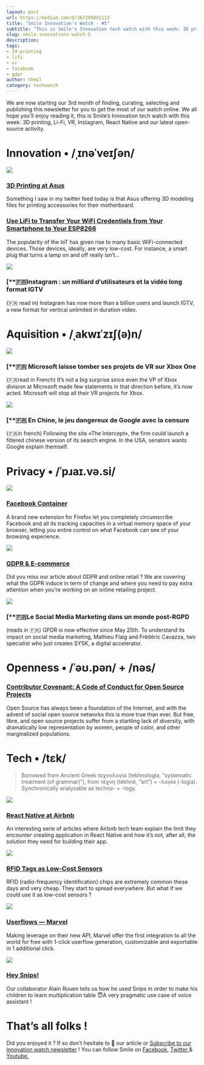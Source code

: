 ```yaml
---
layout: post
url: https://medium.com/@/3672950d1113
title: "Smile Innovation's Watch - #5"
subtitle: "This is Smile's Innovation tech watch with this week: 3D printing, Li-Fi, VR, Instagram, React Native and our latest open-source activity."
slug: smile-innovations-watch-5
description: 
tags: 
- 3d-printing
- lifi
- vr
- facebook
- gdpr
author: thmil
category: techwatch
---
```

We are now starting our 3rd month of finding, curating, selecting and publishing this newsletter for you to get the most of our watch online. We all hope you’ll enjoy reading it, this is Smile’s Innovation tech watch with this week: 3D printing, Li-Fi, VR, Instagram, React Native and our latest open-source activity.

# Innovation • /ˌɪnəˈveɪʃən/

![](/assets/images/posts/0*sWqW4BS5FaE-d43e)

### [**3D Printing at Asus**](https://www.asus.com/fr/Motherboards/ROG-MAXIMUS-X-HERO/3D-Printing/?utm_campaign=Revue%20newsletter&utm_medium=Newsletter&utm_source=Smile%20Innovation%27s%20Watch)

Something I saw in my twitter feed today is that Asus offering 3D modeling files for printing accessories for their motherboard.

### [Use LiFi to Transfer Your WiFi Credentials from Your Smartphone to Your ESP8266](https://blog.hackster.io/use-lifi-to-transfer-your-wifi-credentials-from-your-smartphone-to-your-esp8266-ed36a8fec5d2?gi=967b32d3271a&utm_campaign=Revue%20newsletter&utm_medium=Newsletter&utm_source=Smile%20Innovation%27s%20Watch)

The popularity of the IoT has given rise to many basic WiFi-connected devices. Those devices, ideally, are very low-cost. For instance, a smart plug that turns a lamp on and off really isn’t…

![](/assets/images/posts/0*IdzuJPfTB2DnvhNk)

### [**🇫🇷Instagram : un milliard d’utilisateurs et la vidéo long format IGTV

(🇫🇷 read in) Instagram has now more than a billion users and launch IGTV, a new format for vertical unlimited in duration video.

# Aquisition • /ˌakwɪˈzɪʃ(ə)n/

![](/assets/images/posts/0*q3pYFafVu-aSOrK3)

### [**🇫🇷 Microsoft laisse tomber ses projets de VR sur Xbox One

(🇫🇷read in French) It’s not a big surprise since even the VP of Xbox division at Microsoft made few statements in that direction before, it’s now acted. Microsoft will stop all their VR projects for Xbox.

![](/assets/images/posts/0*dlnf4JZoAjlr22iR)

### [**🇫🇷 En Chine, le jeu dangereux de Google avec la censure

(🇫🇷in french) Following the site «The Intercept», the firm could launch a filtered chinese version of its search engine. In the USA, senators wants Google explain themself.

# Privacy • /ˈpɹaɪ.və.si/

![](/assets/images/posts/0*xjPospgrP_UzSqod)

### [**Facebook Container**](https://www.mozilla.org/en-US/firefox/facebookcontainer/?utm_campaign=Revue%20newsletter&utm_medium=Newsletter&utm_source=Smile%20Innovation%27s%20Watch)

A brand new extension for Firefox let you completely circumscribe Facebook and all its tracking capacities in a virtual memory space of your browser, letting you entire control on what Facebook can see of your browsing experience.

![](/assets/images/posts/0*xCFPBTkky6f0Wq-w)

### [**GDPR & E-commerce**](https://medium.com/smileinnovation/gdpr-e-commerce-8e4ddf6f972?source=rss-ca5e2996e3ce------2&utm_campaign=Revue%20newsletter&utm_medium=Newsletter&utm_source=Smile%20Innovation%27s%20Watch)

Did you miss our article about GDPR and online retail ? We are covering what the GDPR induce in term of change and where you need to pay extra attention when you’re working on an online retailing project.

![](/assets/images/posts/0*HLBx_ZlaAi0yyLT3)

### [**🇫🇷Le Social Media Marketing dans un monde post-RGPD

(reads in 🇫🇷) GPDR is now effective since May 25th. To understand its impact on social media marketing, Mathieu Flaig and Frédéric Cavazza, two specialist who just creates SYSK, a digital accelerator.

# Openness • /ˈəʊ.pən/ + /nəs/

### [Contributor Covenant: A Code of Conduct for Open Source Projects](https://www.contributor-covenant.org/?utm_campaign=Revue%20newsletter&utm_medium=Newsletter&utm_source=Smile%20Innovation%27s%20Watch)

Open Source has always been a foundation of the Internet, and with the advent of social open source networks this is more true than ever. But free, libre, and open source projects suffer from a startling lack of diversity, with dramatically low representation by women, people of color, and other marginalized populations.

# Tech • /tɛk/

> Borrowed from Ancient Greek τεχνολογία (tekhnología, “systematic treatment (of grammar)”), from τέχνη (tékhnē, “art”) + -λογία (-logía). Synchronically analysable as techno- +‎ -logy.

![](/assets/images/posts/0*tutB031D8AmcDrft)

### [**React Native at Airbnb**](https://medium.com/airbnb-engineering/react-native-at-airbnb-f95aa460be1c?utm_campaign=Revue%20newsletter&utm_medium=Newsletter&utm_source=Smile%20Innovation%27s%20Watch)

An interesting serie of articles where Airbnb tech team explain the limit they encounter creating application in React Native and how it’s not, after all, the solution they need for building their app.

![](/assets/images/posts/0*N3t8tZU3Jgc3YKab)

### [**RFID Tags as Low-Cost Sensors**](https://blog.hackster.io/these-rfid-tags-can-act-as-low-cost-environmental-sensors-2dcd0db69345?gi=1df331a7e704&utm_campaign=Revue%20newsletter&utm_medium=Newsletter&utm_source=Smile%20Innovation%27s%20Watch)

RFID (radio-frequency identification) chips are extremely common these days and very cheap. They start to spread everywhere. But what if we could use it as low-cost sensors ?

![](/assets/images/posts/0*X6MOdIht220kCjLs)

### [**Userflows — Marvel**](https://blog.marvelapp.com/userflows/?utm_campaign=weekly-newsletter-17-07-18&utm_medium=email&utm_source=newsletter)

Making leverage on their new API, Marvel offer the first integration to all the world for free with 1-click userflow generation, customizable and exportable in 1 additional click.

![](/assets/images/posts/0*shDAFxmZ7APQWqZs)

### [**Hey Snips!**](https://medium.com/smileinnovation/hey-snips-e4372508443e?utm_campaign=Revue%20newsletter&utm_medium=Newsletter&utm_source=Smile%20Innovation%27s%20Watch)

Our collaborator Alain Rouen tells us how he used Snips in order to make his children to learn multiplication table 😇A very pragmatic use case of voice assistant !

# That’s all folks !

Did you enjoyed it ? If so don’t hesitate to 👏 our article or [Subscribe to our Innovation watch newsletter](https://www.getrevue.co/profile/smileinnovation) !
You can follow Smile on [Facebook,](https://www.facebook.com/smileopensource) [Twitter ](https://www.twitter.com/GroupeSmile)& [Youtube.](http://www.youtube.com/user/SmileOpenSource)
